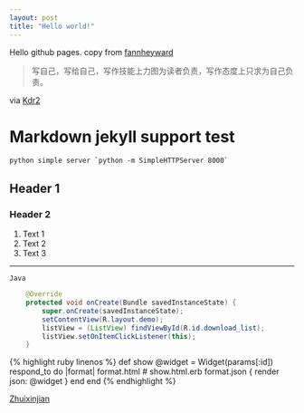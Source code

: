 ```yaml
---
layout: post
title: "Hello world!"
---
```


Hello github pages. copy from [fannheyward][1]


> 写自己，写给自己，写作技能上力图为读者负责，写作态度上只求为自己负责。

via [Kdr2][2]

# Markdown jekyll support test

	python simple server `python -m SimpleHTTPServer 8000`

## Header 1
### Header 2

1. Text 1
2. Text 2
3. Text 3

---

`Java`

```java
	@Override
    protected void onCreate(Bundle savedInstanceState) {
        super.onCreate(savedInstanceState);
        setContentView(R.layout.demo);
        listView = (ListView) findViewById(R.id.download_list);
        listView.setOnItemClickListener(this);
    }
```


{% highlight ruby linenos %}
def show
  @widget = Widget(params[:id])
  respond_to do |format|
    format.html # show.html.erb
    format.json { render json: @widget }
  end
end
{% endhighlight %}

[Zhuixinjian][3]


[1]: http://fann.im/
[2]: http://kdr2.com/
[3]: http://zhuixinjian.com/
